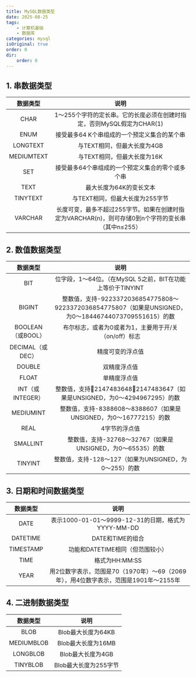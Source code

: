 ```yaml
---
title: MySQL数据类型
date: 2025-08-25
tags:
    - 计算机基础
    - 数据库
categories: mysql
isOriginal: true
order: 0
dir:
    order: 0
---
```

## 1. 串数据类型
|数据类型|说明|
|:-:|:-:|
|CHAR|1～255个字符的定长串。它的长度必须在创建时指定，否则MySQL假定为CHAR(1)|
|ENUM|接受最多64 K个串组成的一个预定义集合的某个串|
|LONGTEXT|与TEXT相同，但最大长度为4GB|
|MEDIUMTEXT|与TEXT相同，但最大长度为16K|
|SET|接受最多64个串组成的一个预定义集合的零个或多个串|
|TEXT|最大长度为64K的变长文本|
|TINYTEXT|与TEXT相同，但最大长度为255字节|
|VARCHAR|长度可变，最多不超过255字节。如果在创建时指定为VARCHAR(n)，则可存储0到n个字符的变长串（其中n≤255）|
## 2. 数值数据类型
|数据类型|说明|
|:-:|:-:|
|BIT|位字段，1～64位。（在MySQL 5之前，BIT在功能上等价于TINYINT|
|BIGINT|整数值，支持-9223372036854775808～9223372036854775807（如果是UNSIGNED，为0～18446744073709551615）的数|
|BOOLEAN（或BOOL）|布尔标志，或者为0或者为1，主要用于开/关（on/off）标志|
|DECIMAL（或DEC）|精度可变的浮点值|
|DOUBLE|双精度浮点值|
|FLOAT|单精度浮点值|
|INT（或INTEGER）|整数值，支持2147483648～2147483647（如果是UNSIGNED，为0～4294967295）的数|
|MEDIUMINT|整数值，支持-8388608～8388607（如果是UNSIGNED，为0～16777215）的数|
|REAL|4字节的浮点值|
|SMALLINT|整数值，支持-32768～32767（如果是UNSIGNED，为0～65535）的数|
|TINYINT|整数值，支持-128～127（如果为UNSIGNED，为0～255）的数|
## 3. 日期和时间数据类型
|数据类型|说明|
|:-:|:-:|
|DATE|表示1000-01-01～9999-12-31的日期，格式为YYYY-MM-DD|
|DATETIME|DATE和TIME的组合|
|TIMESTAMP|功能和DATETIME相同（但范围较小）|
|TIME|格式为HH:MM:SS|
|YEAR|用2位数字表示，范围是70（1970年）～69（2069年），用4位数字表示，范围是1901年～2155年|
## 4. 二进制数据类型
|数据类型|说明|
|:-:|:-:|
|BLOB|Blob最大长度为64KB|
|MEDIUMBLOB|Blob最大长度为16MB|
|LONGBLOB|Blob最大长度为4GB|
|TINYBLOB|Blob最大长度为255字节|